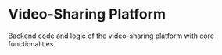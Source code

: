 # Video-Sharing Platform

Backend code and logic of the video-sharing platform with core functionalities.
